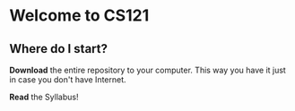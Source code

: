 # Welcome to CS121

## Where do I start?
**Download** the entire repository to your computer. This way you have it just in case you don't have Internet.

**Read** the Syllabus!
